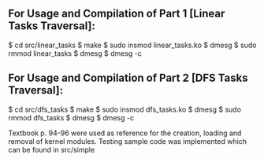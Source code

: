 ## For Usage and Compilation of Part 1 [Linear Tasks Traversal]:

$ cd src/linear_tasks
$ make
$ sudo insmod linear_tasks.ko
$ dmesg
$ sudo rmmod linear_tasks
$ dmesg
$ dmesg -c



## For Usage and Compilation of Part 2 [DFS Tasks Traversal]:

$ cd src/dfs_tasks
$ make
$ sudo insmod dfs_tasks.ko
$ dmesg
$ sudo rmmod dfs_tasks
$ dmesg
$ dmesg -c




Textbook p. 94-96 were used as reference for the creation, loading and removal of kernel modules. Testing sample code was implemented which can be found in src/simple
